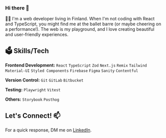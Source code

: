 ### Hi there 👋

👩‍💻 I'm a web developer living in Finland.
When I'm not coding with React and TypeScript, you might find me at the ballet barre (or maybe cheering on a performance!). 
The web is my playground, and I love creating beautiful and user-friendly experiences.  

## 🗳️ Skills/Tech

**Frontend Development:** `React` `TypeScript` `Zod` `Next.js` `Remix` `Tailwind` `Material-UI` `Styled Components` `Firebase` `Figma` `Sanity` `Contentful`
 
**Version Control:** `Git` `GitLab` `Bitbucket`

**Testing:**  `Playwright` `Vitest`

**Others:** `Storybook` `Posthog`

##   Let's Connect! 📫 
For a quick response, DM me on [LinkedIn](https://www.linkedin.com/in/shitova-olga-91589588/).



